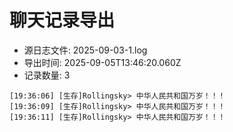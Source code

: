 # 聊天记录导出

- 源日志文件: 2025-09-03-1.log
- 导出时间: 2025-09-05T13:46:20.060Z
- 记录数量: 3

```text
[19:36:06] [生存]Rollingsky> 中华人民共和国万岁！！！
[19:36:09] [生存]Rollingsky> 中华人民共和国万岁！！！
[19:36:11] [生存]Rollingsky> 中华人民共和国万岁！！！
```
